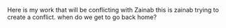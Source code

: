 Here is my work that will be conflicting with Zainab
this is zainab trying to create a conflict. when do we get to go back home?

